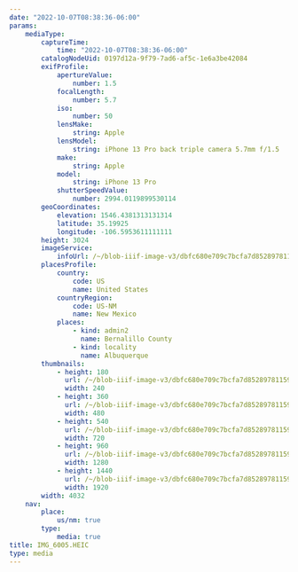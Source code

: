 ```yaml
---
date: "2022-10-07T08:38:36-06:00"
params:
    mediaType:
        captureTime:
            time: "2022-10-07T08:38:36-06:00"
        catalogNodeUid: 0197d12a-9f79-7ad6-af5c-1e6a3be42084
        exifProfile:
            apertureValue:
                number: 1.5
            focalLength:
                number: 5.7
            iso:
                number: 50
            lensMake:
                string: Apple
            lensModel:
                string: iPhone 13 Pro back triple camera 5.7mm f/1.5
            make:
                string: Apple
            model:
                string: iPhone 13 Pro
            shutterSpeedValue:
                number: 2994.0119899530114
        geoCoordinates:
            elevation: 1546.4381313131314
            latitude: 35.19925
            longitude: -106.5953611111111
        height: 3024
        imageService:
            infoUrl: /~/blob-iiif-image-v3/dbfc680e709c7bcfa7d85289781159170e41f2d2f4008895bb4bc3f1911a6508/info.json
        placesProfile:
            country:
                code: US
                name: United States
            countryRegion:
                code: US-NM
                name: New Mexico
            places:
                - kind: admin2
                  name: Bernalillo County
                - kind: locality
                  name: Albuquerque
        thumbnails:
            - height: 180
              url: /~/blob-iiif-image-v3/dbfc680e709c7bcfa7d85289781159170e41f2d2f4008895bb4bc3f1911a6508/full/240%2C180/0/default.jpg
              width: 240
            - height: 360
              url: /~/blob-iiif-image-v3/dbfc680e709c7bcfa7d85289781159170e41f2d2f4008895bb4bc3f1911a6508/full/480%2C360/0/default.jpg
              width: 480
            - height: 540
              url: /~/blob-iiif-image-v3/dbfc680e709c7bcfa7d85289781159170e41f2d2f4008895bb4bc3f1911a6508/full/720%2C540/0/default.jpg
              width: 720
            - height: 960
              url: /~/blob-iiif-image-v3/dbfc680e709c7bcfa7d85289781159170e41f2d2f4008895bb4bc3f1911a6508/full/1280%2C960/0/default.jpg
              width: 1280
            - height: 1440
              url: /~/blob-iiif-image-v3/dbfc680e709c7bcfa7d85289781159170e41f2d2f4008895bb4bc3f1911a6508/full/1920%2C1440/0/default.jpg
              width: 1920
        width: 4032
    nav:
        place:
            us/nm: true
        type:
            media: true
title: IMG_6005.HEIC
type: media
---
```


